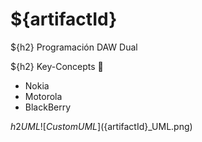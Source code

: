 # ${artifactId}

${h2} Programación DAW Dual

${h2} Key-Concepts :dart: 
- Nokia
- Motorola
- BlackBerry

${h2} UML
![Custom UML](${artifactId}_UML.png)